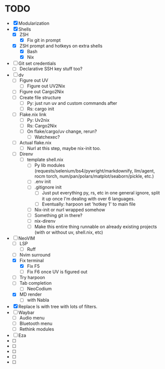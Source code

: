 # TODO
 - [x] Modularization
 - [x] Shells
     - [x] ZSH
         - [x] Fix git in prompt
     - [x] ZSH prompt and hotkeys on extra shells
         - [x] Bash
         - [x] Nix
 - [ ] Git set credentials 
     - [ ] Declarative SSH key stuff too?
 - [ ] dv
     - [ ] Figure out UV
         - [ ] Figure out UV2Nix
     - [ ] Figure out Cargo2Nix
     - [ ] Create file structure
         - [ ] Py: just run uv and custom commands after
         - [ ] Rs: cargo init
     - [ ] Flake.nix link
         - [ ] Py: Uv2nix
         - [ ] Rs: Cargo2Nix
         - [ ] On flake/cargo/uv change, rerun?
             - [ ] Watchexec?
     - [ ] Actual flake.nix
         - [ ] Nurl at this step, maybe nix-init too.
     - [ ] Direnv
        - [ ] template shell.nix
            - [ ] Py lib modules (requests/selenium/bs4/pywright/markdownify, llm/agent, rocm torch, num/pan/polars/matplot/seaborn/pickle, etc.)
            - [ ] .env init
            - [ ] .gitignore init
                - [ ] Just put everything py, rs, etc in one general ignore, split it up once I'm dealing with over 6 languages.
                - [ ] Eventually: harpoon set 'hotkey 1' to main file
            - [ ] Nix-init or nurl wrapped somehow
            - [ ] Something git in there?
            - [ ] nix-direnv
            - [ ] Make this entire thing runnable on already existing projects (with or without uv, shell.nix, etc)
 - [ ] NeoVIM
    - [ ] LSP
        - [ ] Ruff
    - [ ] Nvim surround
    - [x] Fix terminal
        - [x] Fix F5
        - [ ] Fix F6 once UV is figured out
    - [ ] Try harpoon
    - [ ] Tab completion
        - [ ] NeoCodium
    - [x] MD render
        - [ ] with Nabla
 - [x] Replace ls with tree with lots of filters.
 - [ ] Waybar
    - [ ] Audio menu
    - [ ] Bluetooth menu
    - [ ] Rethink modules
 - [ ] Eza
 - [ ] 
 - [ ] 
 - [ ] 
 - [ ] 
 - [ ] 

